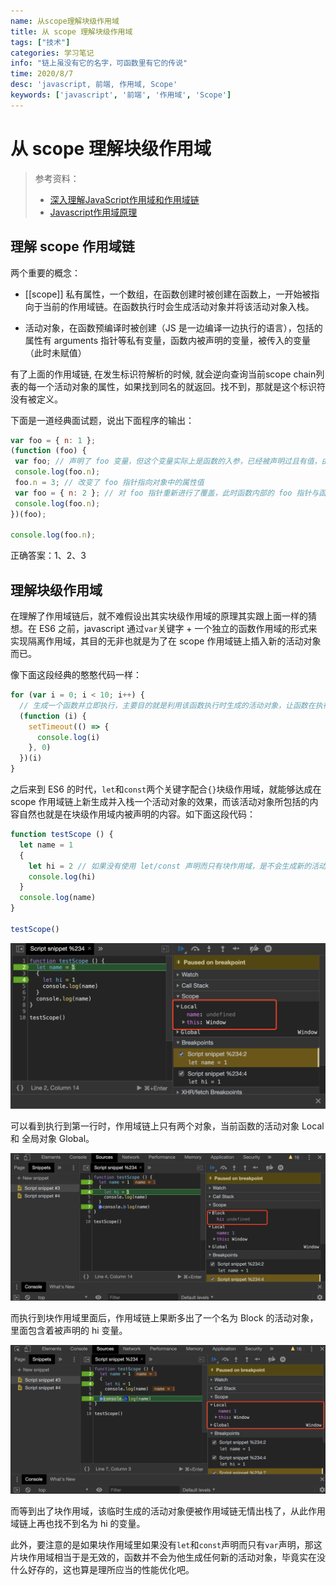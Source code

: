 ```yaml
---
name: 从scope理解块级作用域
title: 从 scope 理解块级作用域
tags: ["技术"]
categories: 学习笔记
info: "链上虽没有它的名字，可函数里有它的传说"
time: 2020/8/7
desc: 'javascript, 前端, 作用域, Scope'
keywords: ['javascript', '前端', '作用域', 'Scope']
---
```


# 从 scope 理解块级作用域

> 参考资料：
>
> - [深入理解JavaScript作用域和作用域链](https://juejin.im/post/6844903797135769614)
> - [Javascript作用域原理](https://www.laruence.com/2009/05/28/863.html)

## 理解 scope 作用域链

两个重要的概念：

- [[scope]] 私有属性，一个数组，在函数创建时被创建在函数上，一开始被指向于当前的作用域链。在函数执行时会生成活动对象并将该活动对象入栈。

- 活动对象，在函数预编译时被创建（JS 是一边编译一边执行的语言），包括的属性有 arguments 指针等私有变量，函数内被声明的变量，被传入的变量（此时未赋值）

有了上面的作用域链, 在发生标识符解析的时候, 就会逆向查询当前scope chain列表的每一个活动对象的属性，如果找到同名的就返回。找不到，那就是这个标识符没有被定义。

下面是一道经典面试题，说出下面程序的输出：

```javascript
var foo = { n: 1 };
(function (foo) {
 var foo; // 声明了 foo 变量，但这个变量实际上是函数的入参，已经被声明过且有值，由于 var 可以重复声明，所以这一步什么都没发生，但如果是 let 或者 const 这样的块操作符，这一步就会报错
 console.log(foo.n);
 foo.n = 3; // 改变了 foo 指针指向对象中的属性值
 var foo = { n: 2 }; // 对 foo 指针重新进行了覆盖，此时函数内部的 foo 指针与函数外部的正式脱钩
 console.log(foo.n);
})(foo);

console.log(foo.n);
```

正确答案：1、2、3

## 理解块级作用域

在理解了作用域链后，就不难假设出其实块级作用域的原理其实跟上面一样的猜想。在 ES6 之前，javascript 通过`var`关键字 + 一个独立的函数作用域的形式来实现隔离作用域，其目的无非也就是为了在 scope 作用域链上插入新的活动对象而已。

像下面这段经典的憨憨代码一样：

```javascript
for (var i = 0; i < 10; i++) {
  // 生成一个函数并立即执行，主要目的就是利用该函数执行时生成的活动对象，让函数在执行的时候首先找到的 i 是活动对象上的 i，且由于传入的是基本类型，数值复制，引用被解除。
  (function (i) {
    setTimeout(() => {
      console.log(i)
    }, 0)
  })(i)
}
```

之后来到 ES6 的时代，`let`和`const`两个关键字配合`{}`块级作用域，就能够达成在 scope 作用域链上新生成并入栈一个活动对象的效果，而该活动对象所包括的内容自然也就是在块级作用域内被声明的内容。如下面这段代码：

```javascript
function testScope () {
  let name = 1
  {
    let hi = 2 // 如果没有使用 let/const 声明而只有块作用域，是不会生成新的活动对象的
    console.log(hi)
  }
  console.log(name)
}

testScope()
```

![scope-learn-1.png](./images/scope-learn-1.png)

可以看到执行到第一行时，作用域链上只有两个对象，当前函数的活动对象 Local 和 全局对象 Global。

![scope-learn-2.png](./images/scope-learn-2.png)

而执行到块作用域里面后，作用域链上果断多出了一个名为 Block 的活动对象，里面包含着被声明的 hi 变量。

![scope-learn-3.png](./images/scope-learn-3.png)

而等到出了块作用域，该临时生成的活动对象便被作用域链无情出栈了，从此作用域链上再也找不到名为 hi 的变量。

此外，要注意的是如果块作用域里如果没有`let`和`const`声明而只有`var`声明，那这片块作用域相当于是无效的，函数并不会为他生成任何新的活动对象，毕竟实在没什么好存的，这也算是理所应当的性能优化吧。